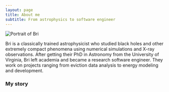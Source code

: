 ```yaml
---
layout: page
title: About me
subtitle: From astrophysics to software engineer
---
```

<!-- ![Alt text](relative%20path/to/img.jpg?raw=true "Title") -->
![Portrait of Bri](/assets/img/bri_portrait.png?raw=true)

Bri is a classically trained astrophysicist who studied black holes and other extremely compact phenomena using numerical simulations and X-ray observations. After getting their PhD in Astronomy from the University of Virginia, Bri left academia and became a research software engineer. They work on projects ranging from eviction data analysis to energy modeling and development.

### My story


